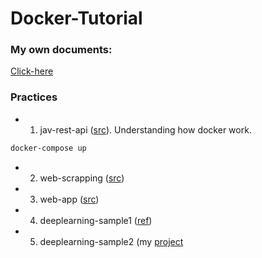 # Docker-Tutorial

### My own documents:
[Click-here](https://drive.google.com/drive/folders/1yLX7lnAsCVY1YGxOkJ75Qtco1EM0qVyM?usp=sharing)

### Practices
+ 1. jav-rest-api ([src](https://github.com/conanak99/jav-rest-api)). Understanding how docker work. 

```bash
docker-compose up
```

+ 2. web-scrapping ([src](https://www.youtube.com/watch?v=bi0cKgmRuiA))

+ 3. web-app ([src](https://www.youtube.com/watch?v=bi0cKgmRuiA))

+ 4. deeplearning-sample1 ([ref](https://www.youtube.com/watch?v=0qG_0CPQhpg))

+ 5. deeplearning-sample2 (my [project](https://github.com/DatacollectorVN/Chest-Xray-Version2)